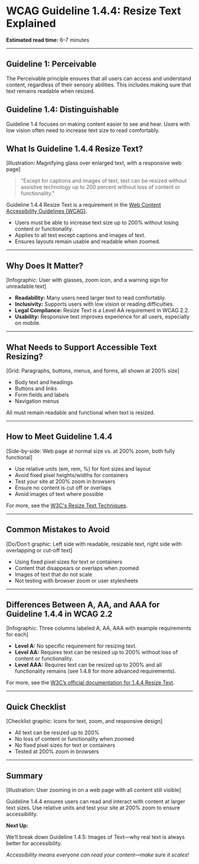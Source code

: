 <!--
title: WCAG Guideline 1.4.4: Resize Text Explained
series: Making the Web Accessible for All
description: A practical guide to WCAG Guideline 1.4.4 (Resize Text)—what it means, why it matters, and how to ensure text remains readable when users zoom or increase font size.
keywords: wcag 1.4.4, resize text, accessibility, web standards, zoom, responsive design
image: wcag-1-4-4-resize-text.png
imageAlt: Illustration of a magnifying glass over text with accessibility icons
-->

# **WCAG Guideline 1.4.4: Resize Text Explained**

**Estimated read time:** 6–7 minutes

---

## **Guideline 1: Perceivable**

The Perceivable principle ensures that all users can access and understand content, regardless of their sensory abilities. This includes making sure that text remains readable when resized.

## **Guideline 1.4: Distinguishable**

Guideline 1.4 focuses on making content easier to see and hear. Users with low vision often need to increase text size to read comfortably.

## **What Is Guideline 1.4.4 Resize Text?**

[Illustration: Magnifying glass over enlarged text, with a responsive web page]

> "Except for captions and images of text, text can be resized without assistive technology up to 200 percent without loss of content or functionality."

Guideline 1.4.4 Resize Text is a requirement in the [Web Content Accessibility Guidelines (WCAG)](https://www.w3.org/WAI/WCAG22/quickref/#resize-text).

- Users must be able to increase text size up to 200% without losing content or functionality.
- Applies to all text except captions and images of text.
- Ensures layouts remain usable and readable when zoomed.

---

## **Why Does It Matter?**

[Infographic: User with glasses, zoom icon, and a warning sign for unreadable text]

- **Readability:** Many users need larger text to read comfortably.
- **Inclusivity:** Supports users with low vision or reading difficulties.
- **Legal Compliance:** Resize Text is a Level AA requirement in WCAG 2.2.
- **Usability:** Responsive text improves experience for all users, especially on mobile.

---

## **What Needs to Support Accessible Text Resizing?**

[Grid: Paragraphs, buttons, menus, and forms, all shown at 200% size]

- Body text and headings
- Buttons and links
- Form fields and labels
- Navigation menus

All must remain readable and functional when text is resized.

---

## **How to Meet Guideline 1.4.4**

[Side-by-side: Web page at normal size vs. at 200% zoom, both fully functional]

- Use relative units (em, rem, %) for font sizes and layout
- Avoid fixed pixel heights/widths for containers
- Test your site at 200% zoom in browsers
- Ensure no content is cut off or overlaps
- Avoid images of text where possible

For more, see the [W3C's Resize Text Techniques](https://www.w3.org/WAI/WCAG22/Techniques/css/C12).

---

## **Common Mistakes to Avoid**

[Do/Don't graphic: Left side with readable, resizable text, right side with overlapping or cut-off text]

- Using fixed pixel sizes for text or containers
- Content that disappears or overlaps when zoomed
- Images of text that do not scale
- Not testing with browser zoom or user stylesheets

---

## **Differences Between A, AA, and AAA for Guideline 1.4.4 in WCAG 2.2**

[Infographic: Three columns labeled A, AA, AAA with example requirements for each]

- **Level A:** No specific requirement for resizing text.
- **Level AA:** Requires text can be resized up to 200% without loss of content or functionality.
- **Level AAA:** Requires text can be resized up to 200% and all functionality remains (see 1.4.8 for more advanced requirements).

For more, see the [W3C’s official documentation for 1.4.4 Resize Text](https://www.w3.org/WAI/WCAG22/Understanding/resize-text.html).

---

## **Quick Checklist**

[Checklist graphic: Icons for text, zoom, and responsive design]

- All text can be resized up to 200%
- No loss of content or functionality when zoomed
- No fixed pixel sizes for text or containers
- Tested at 200% zoom in browsers

---

## **Summary**

[Illustration: User zooming in on a web page with all content still visible]

Guideline 1.4.4 ensures users can read and interact with content at larger text sizes. Use relative units and test your site at 200% zoom to ensure accessibility.

**Next Up:**

We’ll break down Guideline 1.4.5: Images of Text—why real text is always better for accessibility.

*Accessibility means everyone can read your content—make sure it scales!*
